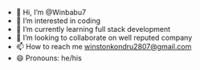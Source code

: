 - 👋 Hi, I’m @Winbabu7
- 👀 I’m interested in coding
- 🌱 I’m currently learning full stack development
- 💞️ I’m looking to collaborate on well reputed company
- 📫 How to reach me winstonkondru2807@gmail.com
- 😄 Pronouns: he/his

<!---
Winbabu7/Winbabu7 is a ✨ special ✨ repository because its `README.md` (this file) appears on your GitHub profile.
You can click the Preview link to take a look at your changes.
--->
